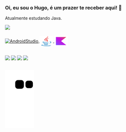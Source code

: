 ### Oi, eu sou o Hugo, é um prazer te receber aqui! 👋
Atualmente estudando Java.

<div align="left">
  <a href="https://github.com/hugoszd">

  <!-- <img height="180em" src="https://github-readme-stats.vercel.app/api?username=hugoszd&show_icons=true&theme=dracula&include_all_commits=true&count_private=true"/> -->
  
<img height="180em" src="https://github-readme-stats.vercel.app/api/top-langs/?username=hugoszd&layout=compact&langs_count=7&theme=dracula"/>
</div>

  <div style="display: inline_block"><br>
    <img align="center" alt="AndroidStudio" height="35" width="45" 
    src="https://cdn.jsdelivr.net/gh/devicons/devicon/icons/androidstudio/androidstudio-original.svg">
    <img align="center" alt="Java" height="35" width="45" 
    src="https://raw.githubusercontent.com/devicons/devicon/master/icons/java/java-original.svg">
<img align="center" alt="Kotlin" height="35" width="45" 
    src="https://raw.githubusercontent.com/devicons/devicon/master/icons/kotlin/kotlin-original.svg">
  </div>

##
<div>
<a href="https://discordapp.com/users/Hugo#3046" target="_blank" rel="noopener noreferrer"><img src="https://img.shields.io/badge/Discord-7289DA?style=for-the-badge&logo=discord&logoColor=white"></a>
<a href="https://www.linkedin.com/in/hugo-santana-2b8a54237" target="_blank"><img src="https://img.shields.io/badge/-LinkedIn-%230077B5?style=for-the-badge&logo=linkedin&logoColor=white" target="_blank" rel="noopener noreferrer"></a>
<a href = "mailto:hugodiscord@outlook.com"><img src="https://img.shields.io/badge/Microsoft_Outlook-0078D4?style=for-the-badge&logo=microsoft-outlook&logoColor=white" target="_blank" rel="noopener noreferrer"></a>
<a href="https://steamcommunity.com/id/hugoo171/" target="_blank" rel="noopener noreferrer"><img src="https://img.shields.io/badge/Steam-000000?style=for-the-badge&logo=steam&logoColor=white"></a> 

##
![Snake animation](https://github.com/Hugoszd/Hugoszd/blob/output/github-contribution-grid-snake.svg)  

</div> 

  
  
